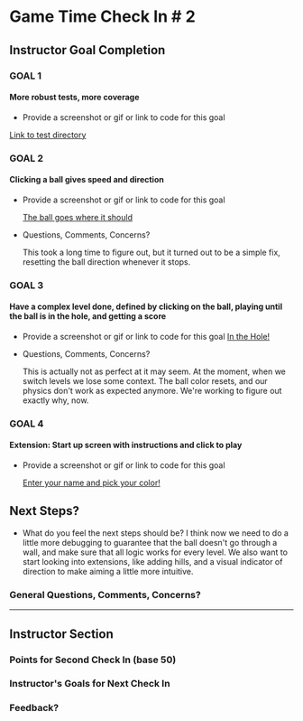 # Game Time Check In # 2

## Instructor Goal Completion

### GOAL 1
#### More robust tests, more coverage
  - Provide a screenshot or gif or link to code for this goal

  [Link to test directory](https://github.com/brennanholtzclaw/game_time/tree/master/test)

### GOAL 2
#### Clicking a ball gives speed and direction
- Provide a screenshot or gif or link to code for this goal

  [The ball goes where it should](http://g.recordit.co/LsSkFtcpmG.gif)
- Questions, Comments, Concerns?

  This took a long time to figure out, but it turned out to be a simple fix, resetting the ball direction whenever it stops.

### GOAL 3
#### Have a complex level done, defined by clicking on the ball, playing until the ball is in the hole, and getting a score

- Provide a screenshot or gif or link to code for this goal
  [In the Hole!](http://g.recordit.co/5KcDT8P1vA.gif)

- Questions, Comments, Concerns?

  This is actually not as perfect at it may seem. At the moment, when we switch levels we lose some context. The ball color resets, and our physics don't work as expected anymore.
  We're working to figure out exactly why, now.

### GOAL 4
#### Extension: Start up screen with instructions and click to play
- Provide a screenshot or gif or link to code for this goal

  [Enter your name and pick your color!](http://g.recordit.co/0Xw1nzD6N0.gif)

## Next Steps?

- What do you feel the next steps should be?
  I think now we need to do a little more debugging to guarantee that the ball doesn't go through a wall, and make sure that all logic works for every level.
  We also want to start looking into extensions, like adding hills, and a visual indicator of direction to make aiming a little more intuitive.

### General Questions, Comments, Concerns?

-----

## Instructor Section

### Points for Second Check In (base 50)

### Instructor's Goals for Next Check In

### Feedback?
